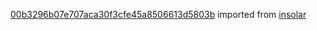 [00b3296b07e707aca30f3cfe45a8506613d5803b](https://github.com/insolar/insolar/commit/00b3296b07e707aca30f3cfe45a8506613d5803b) imported from [insolar](https://github.com/insolar/insolar)
